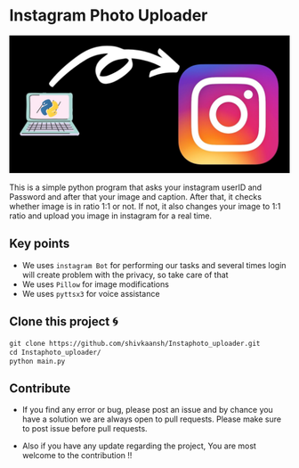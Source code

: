 # Instagram Photo Uploader

![Instagram uploader](Image.jpg "Instagram")

This is a simple python program that asks your instagram userID and Password and after that your image and caption. After that, it checks whether image is in ratio 1:1 or not.
If not, it also changes your image to 1:1 ratio and upload you image in instagram for a real time.

## Key points

- We uses `instagram Bot` for performing our tasks and several times login will create problem with the privacy, so take care of that
- We uses `Pillow` for image modifications
- We uses `pyttsx3` for voice assistance

## Clone this project 🌀

```
git clone https://github.com/shivkaansh/Instaphoto_uploader.git
cd Instaphoto_uploader/
python main.py
```

## Contribute 

- If you find any error or bug, please post an issue and by chance you have a solution we are always open to pull requests. Please make sure to post issue before pull requests.

- Also if you have any update regarding the project, You are most welcome to the contribution !!
